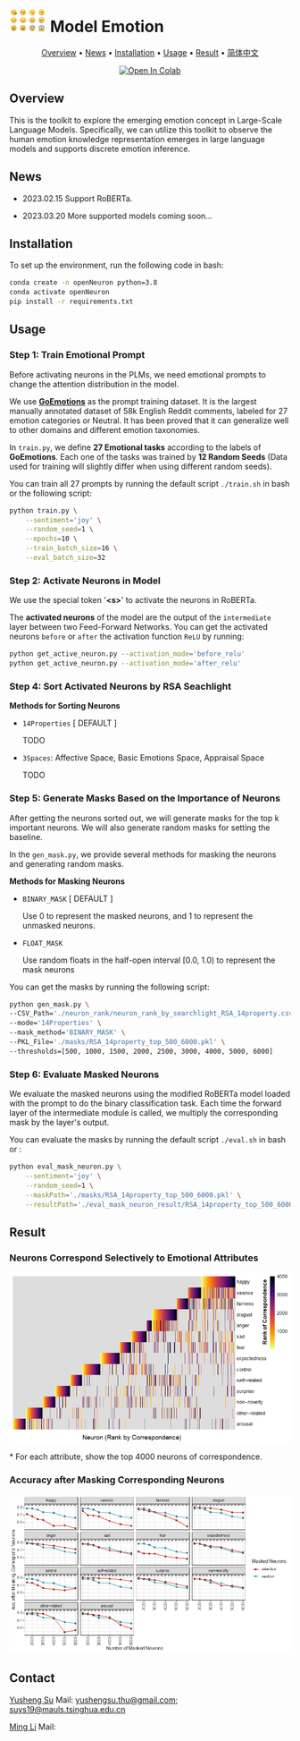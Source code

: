 <!--<h1><img src="pic/emotions_fig.png" height="28px" /> Model Emotion</h1>-->

<h1><img src="pic/human_emotion.png" height="42px" /> Model Emotion</h1>


<p align="center">
	<a href="#overview">Overview</a> 
    • <a href="#news">News</a> 
    • <a href="#installation">Installation</a> 
    • <a href="#usage">Usage</a> 
    • <a href="#result">Result</a> 
    • <a href="./README-ZH.md" target="_blank">简体中文</a>
</p>


<p align="center">
	
<!--	
<a href='https://bmtrain.readthedocs.io/en/latest/?badge=latest'>
<img src='https://readthedocs.org/projects/bmtrain/badge/?version=latest' alt='Documentation Status'>
</a>
<a href="https://github.com/OpenBMB/BMTrain/releases">
<img alt="GitHub release (latest by date including pre-releases)" src="https://img.shields.io/github/v/release/OpenBMB/BMTrain?include_prereleases">
</a>
<a href="https://github.com/OpenBMB/BMTrain/blob/main/LICENSE">
<img alt="GitHub" src="https://img.shields.io/github/license/OpenBMB/BMTrain">
</a>
-->
	
<a href="https://colab.research.google.com/drive/1VCSIDaX_pgkrSjzouaNH14D8Fo7G9GBz?usp=sharing">
<img alt="Open In Colab" src="https://colab.research.google.com/assets/colab-badge.svg">
</a>

</p>


<div id="overview"></div>

## Overview
This is the toolkit to explore the emerging emotion concept in Large-Scale Language Models. Specifically, we can utilize this toolkit to observe the human emotion knowledge representation emerges in large language models and supports discrete emotion inference.

<div id="news"></div>

## News
- 2023.02.15 Support RoBERTa.

- 2023.03.20 More supported models coming soon...

<div id="installation"></div>

## Installation
To set up the environment, run the following code in bash:
```bash
conda create -n openNeuron python=3.8
conda activate openNeuron
pip install -r requirements.txt
```


<div id="usage"></div>

## Usage

### **Step 1: Train Emotional Prompt**

Before activating neurons in the PLMs, we need emotional prompts to change the attention distribution in the model. 

We use **[GoEmotions](https://doi.org/10.48550/arXiv.2005.00547)** as the prompt training dataset. It is the largest manually annotated dataset of 58k English Reddit comments, labeled for 27 emotion categories or Neutral. It has been proved that it can generalize well to other domains and different emotion taxonomies.

In ``train.py``, we define **27 Emotional tasks** according to the labels of **GoEmotions**. Each one of the tasks was trained by **12 Random Seeds** (Data used for training will slightly differ when using different random seeds).

You can train all 27 prompts by running the default script `./train.sh` in bash or the following script: 
```bash
python train.py \
    --sentiment='joy' \
    --random_seed=1 \
    --epochs=10 \
    --train_batch_size=16 \
    --eval_batch_size=32
```


### **Step 2: Activate Neurons in Model**

We use the special token '**\<s>**' to activate the neurons in RoBERTa.

The **activated neurons** of the model are the output of the `intermediate` layer between two Feed-Forward Networks. You can get the activated neurons `before` or `after` the activation function `ReLU` by running:
```bash
python get_active_neuron.py --activation_mode='before_relu'
python get_active_neuron.py --activation_mode='after_relu'
```

### **Step 4: Sort Activated Neurons by RSA Seachlight**

**Methods for Sorting Neurons**

* `14Properties` [ DEFAULT ]

  TODO
* `3Spaces`: Affective Space, Basic Emotions Space, Appraisal Space

  TODO


### **Step 5: Generate Masks Based on the Importance of Neurons**

After getting the neurons sorted out, we will generate masks for the top k important neurons. We will also generate random masks for setting the baseline.

In the `gen_mask.py`, we provide several methods for masking the neurons and generating random masks.

**Methods for Masking Neurons**

* `BINARY_MASK` [ DEFAULT ]

  Use 0 to represent the masked neurons, and 1 to represent the unmasked neurons.
* `FLOAT_MASK`

  Use random floats in the half-open interval [0.0, 1.0) to represent the mask neurons

You can get the masks by running the following script:

```bash
python gen_mask.py \
--CSV_Path='./neuron_rank/neuron_rank_by_searchlight_RSA_14property.csv' \
--mode='14Properties' \
--mask_method='BINARY_MASK' \
--PKL_File='./masks/RSA_14property_top_500_6000.pkl' \
--thresholds=[500, 1000, 1500, 2000, 2500, 3000, 4000, 5000, 6000]
```



### **Step 6: Evaluate Masked Neurons**

We evaluate the masked neurons using the modified RoBERTa model loaded with the prompt to do the binary classification task. Each time the forward layer of the intermediate module is called, we multiply the corresponding mask by the layer's output.

You can evaluate  the masks by running the default script `./eval.sh` in bash or :
```bash
python eval_mask_neuron.py \
    --sentiment='joy' \
    --random_seed=1 \
    --maskPath='./masks/RSA_14property_top_500_6000.pkl' \
    --resultPath='./eval_mask_neuron_result/RSA_14property_top_500_6000'
```


<div id="result"></div>

## Result

### Neurons Correspond Selectively to Emotional Attributes

![Neurons Correspond Selectively to Emotional Attributes](pic/Neurons_Correspond_Selectively_to_Emotional_Attributes.png)

\* For each attribute, show the top 4000 neurons of correspondence.



### Accuracy after Masking Corresponding Neurons

 ![Acc after masking correspond neuron](pic/Acc_after_masking_correspond_neuron.png)


<!--
## Community
We welcome everyone to contribute codes following our [contributing guidelines](https://github.com/OpenBMB/BMTrain/blob/master/CONTRIBUTING.md).

You can also find us on other platforms:
- QQ Group: 
- Website: 
- Weibo: 
- Twitter: 
-->

<!--
## License
The package is released under the [Apache 2.0](https://github.com/OpenBMB/BMTrain/blob/master/LICENSE) License.
-->

<!--
## Other Notes

`BMTrain` makes underlying changes to PyTorch, so if your program outputs unexpected results, you can submit information about it in an issue.

[![Open In Colab](https://colab.research.google.com/assets/colab-badge.svg)](https://colab.research.google.com/drive/1VCSIDaX_pgkrSjzouaNH14D8Fo7G9GBz?usp=sharing)
-->

## Contact
[Yusheng Su](https://yushengsu-thu.github.io/)
Mail: yushengsu.thu@gmail.com; suys19@mauls.tsinghua.edu.cn

[Ming Li]()
Mail: 
